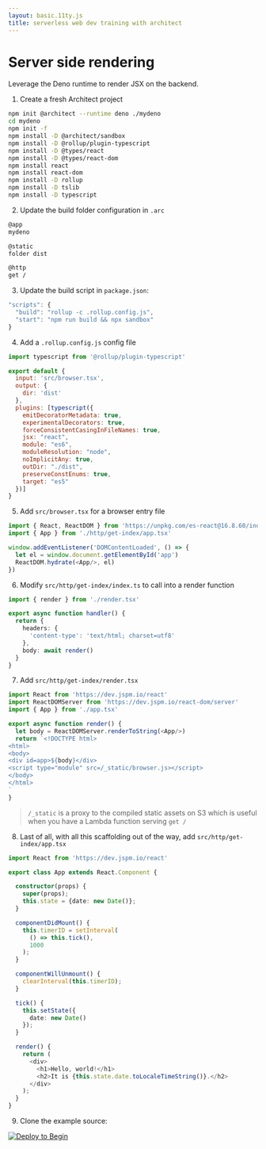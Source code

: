 ```yaml
---
layout: basic.11ty.js
title: serverless web dev training with architect
---
```


# Server side rendering 

Leverage the Deno runtime to render JSX on the backend.

1. Create a fresh Architect project

```bash
npm init @architect --runtime deno ./mydeno
cd mydeno
npm init -f
npm install -D @architect/sandbox 
npm install -D @rollup/plugin-typescript
npm install -D @types/react
npm install -D @types/react-dom
npm install react
npm install react-dom
npm install -D rollup
npm install -D tslib
npm install -D typescript
```

2. Update the build folder configuration in `.arc`

```bash
@app
mydeno

@static
folder dist

@http
get /
```

3. Update the build script in `package.json`:

```javascript
"scripts": {
  "build": "rollup -c .rollup.config.js",
  "start": "npm run build && npx sandbox"
}
```

4. Add a `.rollup.config.js` config file 

```javascript
import typescript from '@rollup/plugin-typescript'

export default {
  input: 'src/browser.tsx',
  output: {
    dir: 'dist'
  },
  plugins: [typescript({
    emitDecoratorMetadata: true,
    experimentalDecorators: true,
    forceConsistentCasingInFileNames: true,
    jsx: "react",
    module: "es6",
    moduleResolution: "node",
    noImplicitAny: true,
    outDir: "./dist",
    preserveConstEnums: true,
    target: "es5"
  })]
}
```

5. Add `src/browser.tsx` for a browser entry file

```typescript
import { React, ReactDOM } from 'https://unpkg.com/es-react@16.8.60/index.js'
import { App } from './http/get-index/app.tsx'

window.addEventListener('DOMContentLoaded', () => {
  let el = window.document.getElementById('app')
  ReactDOM.hydrate(<App/>, el)
})
```

6. Modify `src/http/get-index/index.ts` to call into a render function

```typescript
import { render } from './render.tsx'

export async function handler() {
  return {
    headers: {
      'content-type': 'text/html; charset=utf8'
    },
    body: await render()
  }
}
```

7. Add `src/http/get-index/render.tsx`

```typescript
import React from 'https://dev.jspm.io/react'
import ReactDOMServer from 'https://dev.jspm.io/react-dom/server'
import { App } from './app.tsx'

export async function render() {
  let body = ReactDOMServer.renderToString(<App/>)
  return `<!DOCTYPE html>
<html>
<body>
<div id=app>${body}</div>
<script type="module" src=/_static/browser.js></script>
</body>
</html>
`
}
```

> `/_static` is a proxy to the compiled static assets on S3 which is useful when you have a Lambda function serving `get /`

8. Last of all, with all this scaffolding out of the way, add `src/http/get-index/app.tsx`

```typescript
import React from 'https://dev.jspm.io/react'

export class App extends React.Component {

  constructor(props) {
    super(props);
    this.state = {date: new Date()};
  }

  componentDidMount() {
    this.timerID = setInterval(
      () => this.tick(),
      1000
    );
  }

  componentWillUnmount() {
    clearInterval(this.timerID);
  }

  tick() {
    this.setState({
      date: new Date()
    });
  }

  render() {
    return (
      <div>
        <h1>Hello, world!</h1>
        <h2>It is {this.state.date.toLocaleTimeString()}.</h2>
      </div>
    );
  }
}
```

9. Clone the example source: 

[![Deploy to Begin](https://static.begin.com/deploy-to-begin.svg)](https://begin.com/apps/create?template=https://github.com/begin-examples/learn-node-ssr)


